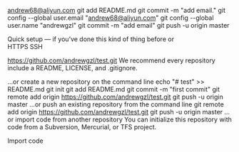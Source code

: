 andrew68@aliyun.com
git add README.md
git commit -m "add email."
git config --global user.email "andrew68@aliyun.com"
git config --global user.name "andrewgzl"
git commit -m "add email"
git push -u origin master

Quick setup — if you’ve done this kind of thing before
or	
HTTPS
SSH

https://github.com/andrewgzl/test.git
We recommend every repository include a README, LICENSE, and .gitignore.

…or create a new repository on the command line
 echo "# test" >> README.md
git init
git add README.md
git commit -m "first commit"
git remote add origin https://github.com/andrewgzl/test.git
git push -u origin master
…or push an existing repository from the command line
 git remote add origin https://github.com/andrewgzl/test.git
git push -u origin master
…or import code from another repository
You can initialize this repository with code from a Subversion, Mercurial, or TFS project.

Import code

